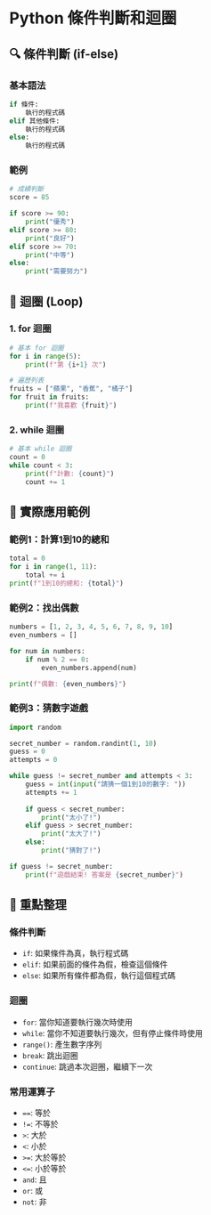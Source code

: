 # Python 條件判斷和迴圈

## 🔍 條件判斷 (if-else)

### 基本語法
```python
if 條件:
    執行的程式碼
elif 其他條件:
    執行的程式碼
else:
    執行的程式碼
```

### 範例
```python
# 成績判斷
score = 85

if score >= 90:
    print("優秀")
elif score >= 80:
    print("良好")
elif score >= 70:
    print("中等")
else:
    print("需要努力")
```

## 🔄 迴圈 (Loop)

### 1. for 迴圈
```python
# 基本 for 迴圈
for i in range(5):
    print(f"第 {i+1} 次")

# 遍歷列表
fruits = ["蘋果", "香蕉", "橘子"]
for fruit in fruits:
    print(f"我喜歡 {fruit}")
```

### 2. while 迴圈
```python
# 基本 while 迴圈
count = 0
while count < 3:
    print(f"計數: {count}")
    count += 1
```

## 🎯 實際應用範例

### 範例1：計算1到10的總和
```python
total = 0
for i in range(1, 11):
    total += i
print(f"1到10的總和: {total}")
```

### 範例2：找出偶數
```python
numbers = [1, 2, 3, 4, 5, 6, 7, 8, 9, 10]
even_numbers = []

for num in numbers:
    if num % 2 == 0:
        even_numbers.append(num)

print(f"偶數: {even_numbers}")
```

### 範例3：猜數字遊戲
```python
import random

secret_number = random.randint(1, 10)
guess = 0
attempts = 0

while guess != secret_number and attempts < 3:
    guess = int(input("請猜一個1到10的數字: "))
    attempts += 1
    
    if guess < secret_number:
        print("太小了!")
    elif guess > secret_number:
        print("太大了!")
    else:
        print("猜對了!")

if guess != secret_number:
    print(f"遊戲結束! 答案是 {secret_number}")
```

## 📝 重點整理

### 條件判斷
- `if`: 如果條件為真，執行程式碼
- `elif`: 如果前面的條件為假，檢查這個條件
- `else`: 如果所有條件都為假，執行這個程式碼

### 迴圈
- `for`: 當你知道要執行幾次時使用
- `while`: 當你不知道要執行幾次，但有停止條件時使用
- `range()`: 產生數字序列
- `break`: 跳出迴圈
- `continue`: 跳過本次迴圈，繼續下一次

### 常用運算子
- `==`: 等於
- `!=`: 不等於
- `>`: 大於
- `<`: 小於
- `>=`: 大於等於
- `<=`: 小於等於
- `and`: 且
- `or`: 或
- `not`: 非
